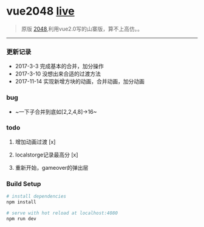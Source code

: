 # vue2048 [live]()

> 原版 [2048](https://github.com/gabrielecirulli/2048),利用vue2.0写的山寨版，算不上高仿。。

***

### 更新记录

* 2017-3-3 完成基本的合并，加分操作
* 2017-3-10 没想出来合适的过渡方法
* 2017-11-14 实现新增方块的动画，合并动画，加分动画

### bug

* ~一下子合并到底如[2,2,4,8]->16~



### todo

1. 增加动画过渡 [x]

2. localstorge记录最高分 [x]

3. 重新开始，gameover的弹出层

### Build Setup

``` bash
# install dependencies
npm install

# serve with hot reload at localhost:4080
npm run dev
